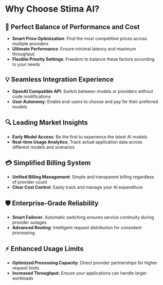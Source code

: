 # Why Choose Stima AI?

## 🚀 Perfect Balance of Performance and Cost
- **Smart Price Optimization**: Find the most competitive prices across multiple providers
- **Ultimate Performance**: Ensure minimal latency and maximum throughput
- **Flexible Priority Settings**: Freedom to balance these factors according to your needs

## 💡 Seamless Integration Experience
- **OpenAI Compatible API**: Switch between models or providers without code modifications
- **User Autonomy**: Enable end-users to choose and pay for their preferred models

## 🔍 Leading Market Insights
- **Early Model Access**: Be the first to experience the latest AI models
- **Real-time Usage Analytics**: Track actual application data across different models and scenarios

## 💳 Simplified Billing System
- **Unified Billing Management**: Simple and transparent billing regardless of provider count
- **Clear Cost Control**: Easily track and manage your AI expenditure

## 🛡️ Enterprise-Grade Reliability
- **Smart Failover**: Automatic switching ensures service continuity during provider outages
- **Advanced Routing**: Intelligent request distribution for consistent processing

## ⚡ Enhanced Usage Limits
- **Optimized Processing Capacity**: Direct provider partnerships for higher request limits
- **Increased Throughput**: Ensure your applications can handle larger workloads